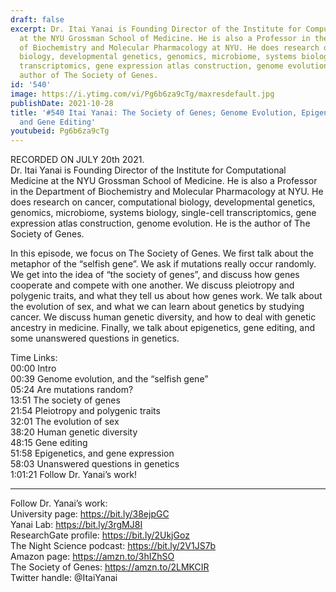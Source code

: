 ```yaml
---
draft: false
excerpt: Dr. Itai Yanai is Founding Director of the Institute for Computational Medicine
  at the NYU Grossman School of Medicine. He is also a Professor in the Department
  of Biochemistry and Molecular Pharmacology at NYU. He does research on cancer, computational
  biology, developmental genetics, genomics, microbiome, systems biology, single-cell
  transcriptomics, gene expression atlas construction, genome evolution. He is the
  author of The Society of Genes.
id: '540'
image: https://i.ytimg.com/vi/Pg6b6za9cTg/maxresdefault.jpg
publishDate: 2021-10-28
title: '#540 Itai Yanai: The Society of Genes; Genome Evolution, Epigenetics, Health,
  and Gene Editing'
youtubeid: Pg6b6za9cTg
---
```

RECORDED ON JULY 20th 2021.  
Dr. Itai Yanai is Founding Director of the Institute for Computational Medicine at the NYU Grossman School of Medicine. He is also a Professor in the Department of Biochemistry and Molecular Pharmacology at NYU. He does research on cancer, computational biology, developmental genetics, genomics, microbiome, systems biology, single-cell transcriptomics, gene expression atlas construction, genome evolution. He is the author of The Society of Genes.

In this episode, we focus on The Society of Genes. We first talk about the metaphor of the “selfish gene”. We ask if mutations really occur randomly. We get into the idea of “the society of genes”, and discuss how genes cooperate and compete with one another. We discuss pleiotropy and polygenic traits, and what they tell us about how genes work. We talk about the evolution of sex, and what we can learn about genetics by studying cancer. We discuss human genetic diversity, and how to deal with genetic ancestry in medicine. Finally, we talk about epigenetics, gene editing, and some unanswered questions in genetics.

Time Links:  
00:00  Intro  
00:39  Genome evolution, and the “selfish gene”  
05:24  Are mutations random?  
13:51  The society of genes  
21:54  Pleiotropy and polygenic traits  
32:01  The evolution of sex  
38:20  Human genetic diversity  
48:15  Gene editing  
51:58  Epigenetics, and gene expression  
58:03  Unanswered questions in genetics  
1:01:21  Follow Dr. Yanai’s work!

---

Follow Dr. Yanai’s work:  
University page: https://bit.ly/38ejpGC  
Yanai Lab: https://bit.ly/3rgMJ8I  
ResearchGate profile: https://bit.ly/2UkjGoz  
The Night Science podcast: https://bit.ly/2V1JS7b  
Amazon page: https://amzn.to/3hIZhSO  
The Society of Genes: https://amzn.to/2LMKCIR  
Twitter handle: @ItaiYanai

